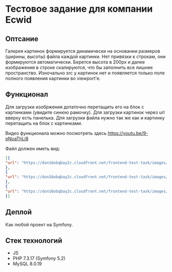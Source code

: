 # Тестовое задание для компании Ecwid

## Оптсание
Галерея картинок формируется динамически на основании размеров (ширины, высоты) файла каждой картинки. Нет привязки к строкам, они формируются автоматически. Берется высота в 200px и далее изображения в строке скалируются, что бы заполнить все лишнее пространство. Изночально src у картинок нет и появляется только поле полного появления картинки во viewport'e.

## Функционал
Для загрузки изобржения дотаточно перетащить его на блок с картинками (увидите синюю рамочку).
Для загрузки картинок через url вверху есть панелька.
Для загрузки файла нужно так же как и картинку перетащить на блок с картинками.

Видео функционала можно посмотреть здесь https://youtu.be/9-pNoaThLj8

Файл должен иметь вид:
```json
[{
"url": "https://don16obqbay2c.cloudfront.net/frontend-test-task/images/493550746.jpg",
},
{
"url": "https://don16obqbay2c.cloudfront.net/frontend-test-task/images/448964007.jpg",
},
{
"url": "https://don16obqbay2c.cloudfront.net/frontend-test-task/images/493550739.jpg",
}]
```
## Деплой
Как любой проект на Symfony.

## Стек технологий
* JS
* PHP 7.3.17 (Symfony 5.2)
* MySQL 8.0.19
